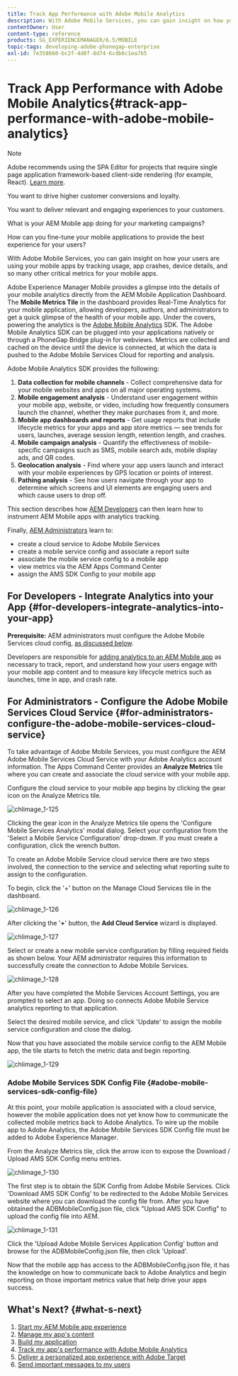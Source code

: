 ```yaml
---
title: Track App Performance with Adobe Mobile Analytics
description: With Adobe Mobile Services, you can gain insight on how your users are using your mobile apps by tracking usage, app crashes, device details, and so many other critical metrics for your mobile apps. Follow this page to learn more.
contentOwner: User
content-type: reference
products: SG_EXPERIENCEMANAGER/6.5/MOBILE
topic-tags: developing-adobe-phonegap-enterprise
exl-id: 7e358660-bc2f-4d8f-8d74-6cdb6c1ea7b5
---
```

# Track App Performance with Adobe Mobile Analytics{#track-app-performance-with-adobe-mobile-analytics}

>[!NOTE]
>
>Adobe recommends using the SPA Editor for projects that require single page application framework-based client-side rendering (for example, React). [Learn more](/help/sites-developing/spa-overview.md).

You want to drive higher customer conversions and loyalty.

You want to deliver relevant and engaging experiences to your customers.

What is your AEM Mobile app doing for your marketing campaigns?

How can you fine-tune your mobile applications to provide the best experience for your users?

With Adobe Mobile Services, you can gain insight on how your users are using your mobile apps by tracking usage, app crashes, device details, and so many other critical metrics for your mobile apps.

Adobe Experience Manager Mobile provides a glimpse into the details of your mobile analytics directly from the AEM Mobile Application Dashboard. The **Mobile Metrics Tile** in the dashboard provides Real-Time Analytics for your mobile application, allowing developers, authors, and administrators to get a quick glimpse of the health of your mobile app. Under the covers, powering the analytics is the [Adobe Mobile Analytics](https://business.adobe.com/products/analytics/mobile-marketing.html) SDK. The Adobe Mobile Analytics SDK can be plugged into your applications natively or through a PhoneGap Bridge plug-in for webviews. Metrics are collected and cached on the device until the device is connected, at which the data is pushed to the Adobe Mobile Services Cloud for reporting and analysis.

Adobe Mobile Analytics SDK provides the following:

1. **Data collection for mobile channels** - Collect comprehensive data for your mobile websites and apps on all major operating systems.
1. **Mobile engagement analysis** - Understand user engagement within your mobile app, website, or video, including how frequently consumers launch the channel, whether they make purchases from it, and more.
1. **Mobile app dashboards and reports** - Get usage reports that include lifecycle metrics for your apps and app store metrics — see trends for users, launches, average session length, retention length, and crashes.
1. **Mobile campaign analysis** - Quantify the effectiveness of mobile-specific campaigns such as SMS, mobile search ads, mobile display ads, and QR codes.
1. **Geolocation analysis** - Find where your app users launch and interact with your mobile experiences by GPS location or points of interest.
1. **Pathing analysis** - See how users navigate through your app to determine which screens and UI elements are engaging users and which cause users to drop off.

This section describes how [AEM Developers](#developers) can then learn how to instrument AEM Mobile apps with analytics tracking.

Finally, [AEM Administrators](#administrators) learn to:

* create a cloud service to Adobe Mobile Services
* create a mobile service config and associate a report suite
* associate the mobile service config to a mobile app
* view metrics via the AEM Apps Command Center
* assign the AMS SDK Config to your mobile app

## For Developers - Integrate Analytics into your App {#for-developers-integrate-analytics-into-your-app}

**Prerequisite:** AEM administrators must configure the Adobe Mobile Services cloud config, [as discussed below](#amscloudserviceconfig).

Developers are responsible for [adding analytics to an AEM Mobile app](/help/mobile/phonegap-add-analytics-to-apps.md) as necessary to track, report, and understand how your users engage with your mobile app content and to measure key lifecycle metrics such as launches, time in app, and crash rate.

## For Administrators - Configure the Adobe Mobile Services Cloud Service {#for-administrators-configure-the-adobe-mobile-services-cloud-service}

To take advantage of Adobe Mobile Services, you must configure the AEM Adobe Mobile Services Cloud Service with your Adobe Analytics account information. The Apps Command Center provides an **Analyze Metrics** tile where you can create and associate the cloud service with your mobile app.

Configure the cloud service to your mobile app begins by clicking the gear icon on the Analyze Metrics tile.

![chlimage_1-125](assets/chlimage_1-125.png)

Clicking the gear icon in the Analyze Metrics tile opens the 'Configure Mobile Services Analytics' modal dialog. Select your configuration from the 'Select a Mobile Service Configuration' drop-down. If you must create a configuration, click the wrench button.

To create an Adobe Mobile Service cloud service there are two steps involved, the connection to the service and selecting what reporting suite to assign to the configuration.

To begin, click the '+' button on the Manage Cloud Services tile in the dashboard.

![chlimage_1-126](assets/chlimage_1-126.png)

After clicking the '**+**' button, the **Add Cloud Service** wizard is displayed.

![chlimage_1-127](assets/chlimage_1-127.png)

Select or create a new mobile service configuration by filling required fields as shown below. Your AEM administrator requires this information to successfully create the connection to Adobe Mobile Services.

![chlimage_1-128](assets/chlimage_1-128.png)

After you have completed the Mobile Services Account Settings, you are prompted to select an app. Doing so connects Adobe Mobile Service analytics reporting to that application.

Select the desired mobile service, and click 'Update' to assign the mobile service configuration and close the dialog.

Now that you have associated the mobile service config to the AEM Mobile app, the tile starts to fetch the metric data and begin reporting.

![chlimage_1-129](assets/chlimage_1-129.png)

### Adobe Mobile Services SDK Config File {#adobe-mobile-services-sdk-config-file}

At this point, your mobile application is associated with a cloud service, however the mobile application does not yet know how to communicate the collected mobile metrics back to Adobe Analytics. To wire up the mobile app to Adobe Analytics, the Adobe Mobile Services SDK Config file must be added to Adobe Experience Manager.

From the Analyze Metrics tile, click the arrow icon to expose the Download / Upload AMS SDK Config menu entries.

![chlimage_1-130](assets/chlimage_1-130.png)

The first step is to obtain the SDK Config from Adobe Mobile Services. Click 'Download AMS SDK Config' to be redirected to the Adobe Mobile Services website where you can download the config file from. After you have obtained the ADBMobileConfig.json file, click "Upload AMS SDK Config" to upload the config file into AEM.

![chlimage_1-131](assets/chlimage_1-131.png)

Click the 'Upload Adobe Mobile Services Application Config' button and browse for the ADBMobileConfig.json file, then click 'Upload'.

Now that the mobile app has access to the ADBMobileConfig.json file, it has the knowledge on how to communicate back to Adobe Analytics and begin reporting on those important metrics value that help drive your apps success.

## What's Next? {#what-s-next}

1. [Start my AEM Mobile app experience](/help/mobile/starting-aem-phonegap-app.md)
1. [Manage my app's content](/help/mobile/phonegap-manage-app-content.md)
1. [Build my application](/help/mobile/building-app-mobile-phonegap.md)
1. [Track my app's performance with Adobe Mobile Analytics](/help/mobile/phonegap-intro-to-app-analytics.md)
1. [Deliver a personalized app experience with Adobe Target](/help/mobile/phonegap-aem-mobile-content-personalization.md)
1. [Send important messages to my users](/help/mobile/phonegap-push-notifications.md)
